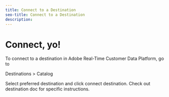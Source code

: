 ```yaml
---
title: Connect to a Destination
seo-title: Connect to a Destination
description: 
---
```


# Connect, yo!

To connect to a destination in Adobe Real-Time Customer Data Platform, go to

Destinations > Catalog

Select preferred destination and click connect destination. Check out destination doc for specific instructions. 



